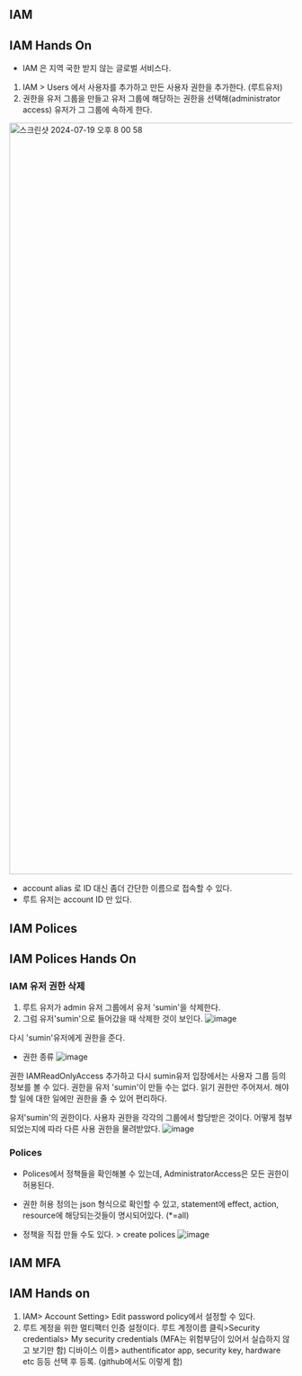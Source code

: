 ## IAM 

## IAM Hands On
- IAM 은 지역 국한 받지 않는 글로벌 서비스다.
1. IAM > Users 에서 사용자를 추가하고 만든 사용자 권한을 추가한다. (루트유저)
2. 권한을 유저 그룹을 만들고 유저 그룹에 해당하는 권한을 선택해(administrator access) 유저가 그 그룹에 속하게 한다.
<img width="1337" alt="스크린샷 2024-07-19 오후 8 00 58" src="https://github.com/user-attachments/assets/2b0a85b5-d69e-42ec-9398-16be9d56c01b">

- account alias 로 ID 대신 좀더 간단한 이름으로 접속할 수 있다.
- 루트 유저는 account ID 만 있다. 

## IAM Polices

## IAM Polices Hands On 
### IAM 유저 권한 삭제 
1. 루트 유저가 admin 유저 그룹에서 유저 'sumin'을 삭제한다. 
2. 그럼 유저'sumin'으로 들어갔을 때 삭제한 것이 보인다.
![image](https://github.com/user-attachments/assets/8b306004-2471-46e8-8fc8-53b502256df4)

다시 'sumin'유저에게 권한을 준다. 
- 권한 종류
![image](https://github.com/user-attachments/assets/8b6798ce-a8b2-4439-bce5-ad991675dbc9)

권한 IAMReadOnlyAccess 추가하고 다시 sumin유저 입장에서는 사용자 그룹 등의 정보를 볼 수 있다. 
권한을 유저 'sumin'이 만들 수는 없다. 읽기 권한만 주어져서. 
해야할 일에 대한 일에만 권한을 줄 수 있어 편리하다. 

유저'sumin'의 권한이다. 사용자 권한을 각각의 그룹에서 할당받은 것이다. 어떻게 첨부되었는지에 따라 다른 사용 권한을 물려받았다.
![image](https://github.com/user-attachments/assets/64ad83b1-be8c-49a8-9a14-647f1d6f234d)

### Polices
- Polices에서 정책들을 확인해볼 수 있는데, AdministratorAccess은 모든 권한이 허용된다.
- 권한 허용 정의는 json 형식으로 확인할 수 있고, statement에 effect, action, resource에 해당되는것들이 명시되어있다. (*=all)

- 정책을 직접 만들 수도 있다. > create polices
  ![image](https://github.com/user-attachments/assets/6ebf929e-c7da-4914-bf4f-e0a44c299fa9)


## IAM MFA

## IAM Hands on
1. IAM> Account Setting> Edit password policy에서 설정할 수 있다.
2. 루트 계정을 위한 멀티팩터 인증 설정이다. 루트 계정이름 클릭>Security credentials> My security credentials
(MFA는 위험부담이 있어서 실습하지 않고 보기만 함)
디바이스 이름> authentificator app, security key, hardware etc 등등 선택 후 등록. (github에서도 이렇게 함) 
